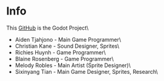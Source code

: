 # Info

This [GitHub](https://github.com/George-Washingtons-Children/NASA/blob/main/README.md) is the Godot Project\
- Aiden Tjahjono - Main Game Programmer\
- Christian Kane - Sound Designer, Sprites\
- Richies Huynh - Game Programmer\
- Blaine Rosenberg - Game Programmer\
- Melody Robles - Main Artist (Sprite Designer)\
- Sixinyang Tian - Main Game Designer, Sprites, Research\